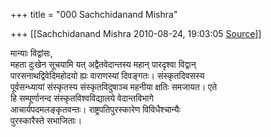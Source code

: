 +++
title = "000 Sachchidanand Mishra"

+++
[[Sachchidanand Mishra	2010-08-24, 19:03:05 [Source](https://groups.google.com/g/bvparishat/c/RjDOGw01rSU)]]



मान्याः विद्वांसः,  
महता दुःखेन सूचयामि यत् अद्वैतवेदान्तस्य महान् पारदृश्वा विद्वान्  
पारसनाथद्विवेदिमहोदयो ह्यः वाराणस्यां दिवङ्गतः। संस्कृतदिवसस्य  
पूर्वसन्ध्यायां संस्कृतस्य संस्कृतविदुषाञ्च महनीया क्षतिः समजायत। एते  
हि सम्पूर्णानन्द संस्कृतविश्वविद्यालये वेदान्तविभागे  
आचार्यपदमलङ्कृतवन्तः। राष्ट्रपतिपुरस्कारेण विविधैश्चान्यैः  
पुरस्कारैस्ते सभाजिताः।

